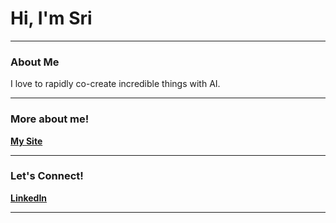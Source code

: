 # Hi, I'm Sri

---

### About Me

I love to rapidly co-create incredible things with AI.

---

### More about me!


**[My Site](https://srik2709.github.io/)**

---
### Let's Connect!


**[LinkedIn](https://github.com/srik2709/YTChatbot)**


---





